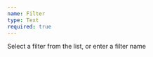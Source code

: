 ```yaml
---
name: Filter
type: Text
required: true
---
```


Select a filter from the list, or enter a filter name